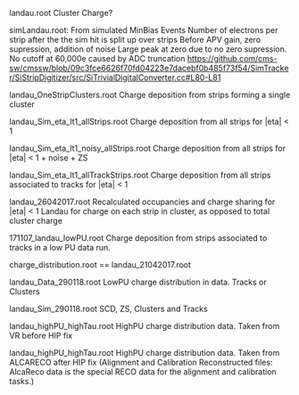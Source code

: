 landau.root
Cluster Charge?

simLandau.root:
From simulated MinBias Events
Number of electrons per strip after the the sim hit is split up over strips
Before APV gain, zero supression, addition of noise
Large peak at zero due to no zero supression.
No cutoff at 60,000e caused by ADC truncation https://github.com/cms-sw/cmssw/blob/09c3fce6626f70fd04223e7dacebf0b485f73f54/SimTracker/SiStripDigitizer/src/SiTrivialDigitalConverter.cc#L80-L81

landau_OneStripClusters.root
Charge deposition from strips forming a single cluster

landau_Sim_eta_lt1_allStrips.root
Charge deposition from all strips for |eta| < 1

landau_Sim_eta_lt1_noisy_allStrips.root
Charge deposition from all strips for |eta| < 1 + noise + ZS

landau_Sim_eta_lt1_allTrackStrips.root
Charge deposition from all strips associated to tracks for |eta| < 1 

landau_26042017.root
Recalculated occupancies and charge sharing for |eta| < 1
Landau for charge on each strip in cluster, as opposed to total cluster charge 

171107_landau_lowPU.root
Charge deposition from strips associated to tracks in a low PU data run.

charge_distribution.root == landau_21042017.root

landau_Data_290118.root
LowPU charge distribution in data. Tracks or Clusters

landau_Sim_290118.root
SCD, ZS, Clusters and Tracks

landau_highPU_highTau.root
HighPU charge distribution data. Taken from VR before HIP fix

landau_highPU_highTau.root
HighPU charge distribution data. Taken from ALCARECO after HIP fix (Alignment and Calibration Reconstructed files: AlcaReco data is the special RECO data for the alignment and calibration tasks.)

